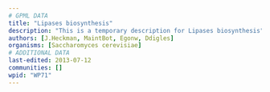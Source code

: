 ```yaml
---
# GPML DATA
title: "Lipases biosynthesis"
description: "This is a temporary description for Lipases biosynthesis"
authors: [J.Heckman, MaintBot, Egonw, Ddigles]
organisms: [Saccharomyces cerevisiae]
# ADDITIONAL DATA
last-edited: 2013-07-12
communities: []
wpid: "WP71"
---
```

